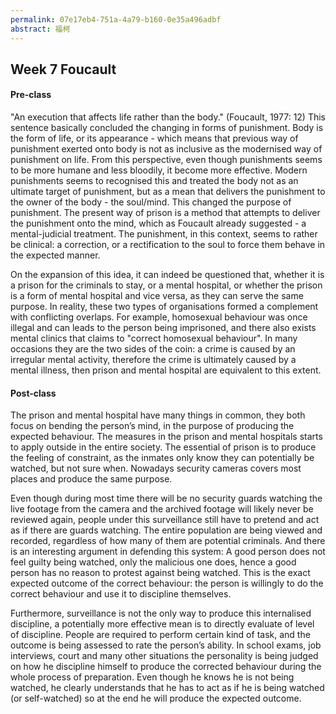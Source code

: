 ```yaml
---
permalink: 07e17eb4-751a-4a79-b160-0e35a496adbf 
abstract: 福柯
---
```

## Week 7 Foucault



#### Pre-class



"An execution that affects life rather than the body." (Foucault, 1977: 12) This sentence basically concluded the changing in forms of punishment. Body is the form of life, or its appearance - which means that previous way of punishment exerted onto body is not as inclusive as the modernised way of punishment on life. From this perspective, even though punishments seems to be more humane and less bloodily, it become more effective. Modern punishments seems to recognised this and treated the body not as an ultimate target of punishment, but as a mean that delivers the punishment to the owner of the body - the soul/mind. This changed the purpose of punishment. The present way of prison is a method that attempts to deliver the punishment onto the mind, which as Foucault already suggested - a mental-judicial treatment. The punishment, in this context, seems to rather be clinical: a correction, or a rectification to the soul to force them behave in the expected manner. 



On the expansion of this idea, it can indeed be questioned that, whether it is a prison for the criminals to stay, or a mental hospital, or whether the prison is a form of mental hospital and vice versa, as they can serve the same purpose. In reality, these two types of organisations formed a complement with conflicting overlaps. For example, homosexual behaviour was once illegal and can leads to the person being imprisoned, and there also exists mental clinics that claims to "correct homosexual behaviour". In many occasions they are the two sides of the coin: a crime is caused by an irregular mental activity, therefore the crime is ultimately caused by a mental illness, then prison and mental hospital are equivalent to this extent. 





#### Post-class

The prison and mental hospital have many things in common, they both focus on bending the person’s mind, in the purpose of producing the expected behaviour. The measures in the prison and mental hospitals starts to apply outside in the entire society. The essential of prison is to produce the feeling of constraint, as the inmates only know they can potentially be watched, but not sure when. Nowadays security cameras covers most places and produce the same purpose.

Even though during most time there will be no security guards watching the live footage from the camera and the archived footage will likely never be reviewed again, people under this surveillance still have to pretend and act as if there are guards watching. The entire population are being viewed and recorded, regardless of how many of them are potential criminals. And there is an interesting argument in defending this system: A good person does not feel guilty being watched, only the malicious one does, hence a good person has no reason to protest against being watched. This is the exact expected outcome of the correct behaviour: the person is willingly to do the correct behaviour and use it to discipline themselves. 

Furthermore, surveillance is not the only way to produce this internalised discipline, a potentially more effective mean is to directly evaluate of level of discipline. People are required to perform certain kind of task, and the outcome is being assessed to rate the person’s ability. In school exams, job interviews, court and many other situations the personality is being judged on how he discipline himself to produce the corrected behaviour during the whole process of preparation. Even though he knows he is not being watched, he clearly understands that he has to act as if he is being watched (or self-watched) so at the end he will produce the expected outcome. 